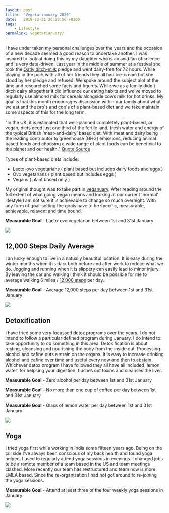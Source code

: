 ```yaml
---
layout: post
title:  "Vegetarianuary 2020"
date:   2019-12-31 20:20:56 +0100
tags:
    - Lifestyle
permalink: vegetarianuary/
---
```


I have under taken my personal challenges over the years and the occasion of a new decade seemed a good reason to undertake another. I was inspired to look at doing this by my daughter who is an avid fan of science and is very data-driven. Last year in the middle of summer at a festival she took the [Oatly ditch-milk](https://www.oatly.com/uk/ditch-milk) pledge and went dairy-free for 72 hours. While playing in the park with all of her friends they all had ice-cream but she stood by her pledge and refused. We spoke around the subject alot at the time and researched some facts and figures. While we as a family didn't ditch dairy altogether it did influence our eating habits and we've moved to regularly use almond milk for cereals alongside cows milk for hot drinks. My goal is that this month encourages discussion within our family about what we eat and the pro's and con's of a plant-based diet and we take maintain some aspects of this for the long term.

"In the UK, it is estimated that well-planned completely plant-based, or vegan, diets need just one third of the fertile land, fresh water and energy of the typical British ‘meat-and-dairy’ based diet. With meat and dairy being the leading contributor to greenhouse (GHG) emissions, reducing animal based foods and choosing a wide range of plant foods can be beneficial to the planet and our health." [Quote Source](https://www.bda.uk.com/foodfacts/plant-based_diet)

Types of plant-based diets include:

* Lacto-ovo vegetarians ( plant based but includes dairy foods and eggs )
* Ovo vegetarians ( plant based but includes eggs )
* Vegans ( plant based only )

My original thought was to take part in [veganuary](https://uk.veganuary.com/). After reading around the full extent of what going vegan means and looking at our current 'normal' lifestyle I am not sure it is achievable to change so much overnight. With any form of goal-setting the goals have to be specific, measurable, achievable, relavent and time bound.

**Measurable Goal** - Lacto-ovo vegetarian between 1st and 31st January

<img src="https://imgix.bustle.com/uploads/image/2019/2/27/44d8cc0b-6796-4172-8a49-4ab2ac985084-shutterstock_688650544.jpg">

## 12,000 Steps Daily Average

I an lucky enough to live in a natually beautiful location. It is easy during the winter months when it is dark both before and after work to reduce what we do. Jogging and running when it is slippery can easily lead to minor injury. By leaving the car and walking I think it should be possible for me to average walking 6 miles / [12,000 steps](https://www.verywellfit.com/how-many-walking-steps-are-in-a-mile-3435916) per day.

**Measurable Goal** - Average 12,000 steps per day between 1st and 31st January

<img src="https://www.quickanddirtytips.com/sites/default/files/styles/article_main_image/public/images/8243/shoes-on-beach.png">

## Detoxification

I have tried some very focussed detox programs over the years. I do not intend to follow a particular defined program during January. I do intend to take opportunity to do something in this area. Detoxification is about resting, cleansing and nourishing the body from the inside out. Processing alcohol and cafine puts a strain on the organs. It is easy to increase drinking alcohol and cafine over time and useful every now and then to abstain. Whichever detox program I have followed they all have all included 'lemon water' for helpsing your digestion, flushes out toxins and cleanses the liver. 

**Measurable Goal** - Zero alcohol per day between 1st and 31st January

**Measurable Goal** - No more than one cup of coffee per day between 1st and 31st January

**Measurable Goal** - Glass of lemon water per day between 1st and 31st January

<img src="https://www.beljanski.org/engl/wp-content/uploads/detox.jpg">

## Yoga

I tried yoga first while working in India some fifteen years ago. Being on the tall side I've always been conscious of my back health and found yoga helped. I used to regularly attend yoga sessions in evenings. I changed jobs te be a remote member of a team based in the US and team meetings clashed.  More recently our team has restructured and team now is more EMEA based. Since the re-organization I had not got around to re-joining the yoga sessions. 

**Measurable Goal** - Attend at least three of the four weekly yoga sessions in January

<img src="http://www.compassioninaction.info/wp-content/uploads/2015/10/yoga-logo.png">